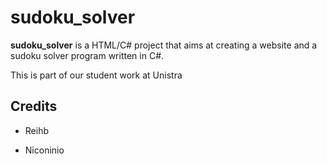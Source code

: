 # sudoku_solver

**sudoku_solver** is a HTML/C# project that aims at creating a website and a sudoku solver program written in C#.

This is part of our student work at Unistra

## Credits

* Reihb

* Niconinio